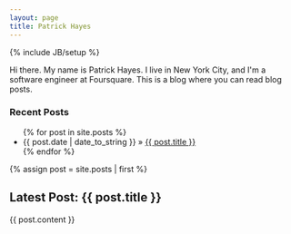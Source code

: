 ```yaml
---
layout: page
title: Patrick Hayes
---
```

{% include JB/setup %}

Hi there. My name is Patrick Hayes.
I live in New York City, and I'm a software engineer at Foursquare.
This is a blog where you can read blog posts.

### Recent Posts
<ul class="posts">
  {% for post in site.posts %}
    <li><span>{{ post.date | date_to_string }}</span> &raquo; <a href="{{ BASE_PATH }}{{ post.url }}">{{ post.title }}</a></li>
  {% endfor %}
</ul>

{% assign post = site.posts | first %}
## Latest Post: {{ post.title }}
{{ post.content }}



